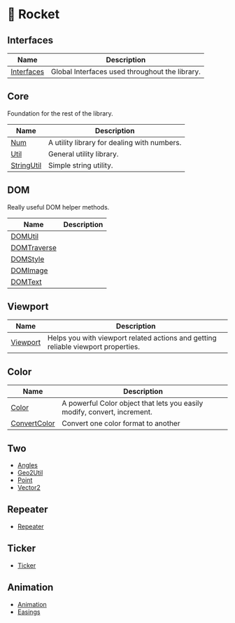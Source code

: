 # 🚀 Rocket

## Interfaces

| Name | Description |
| --- | --- |
| [Interfaces](./interfaces.md) | Global Interfaces used throughout the library. |

## Core

Foundation for the rest of the library.

| Name | Description |
| --- | --- |
| [Num](./core/num.md) | A utility library for dealing with numbers. |
| [Util](./core/util.md) | General utility library. |
| [StringUtil](./core/string-util.md) | Simple string utility. |

## DOM

Really useful DOM helper methods.

| Name | Description |
| --- | --- |
| [DOMUtil](./dom/dom-util.md) | |
| [DOMTraverse](./dom/dom-traverse.md) | |
| [DOMStyle](./dom/dom-style.md) | |
| [DOMImage](./dom/dom-image.md) | |
| [DOMText](./dom/dom-text.md) | |

## Viewport

| Name | Description |
| --- | --- |
| [Viewport](./viewport.md) | Helps you with viewport related actions and getting reliable viewport properties. |

## Color

| Name | Description |
| --- | --- |
| [Color](./color.md) | A powerful Color object that lets you easily modify, convert, increment. |
| [ConvertColor](./convert-color.md) | Convert one color format to another |

## Two

- [Angles](./angles.md)
- [Geo2Util](./geo-2-util.md)
- [Point](./point.md)
- [Vector2](./vector-2.md)

## Repeater

- [Repeater](./repeater.md)

## Ticker

- [Ticker](./ticker.md)

## Animation

- [Animation](./animation.md)
- [Easings](./easings.md)

